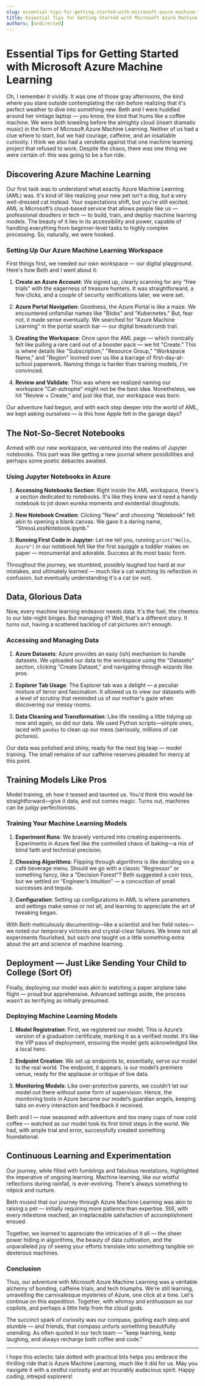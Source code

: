 ```yaml
---
slug: essential-tips-for-getting-started-with-microsoft-azure-machine-learning
title: Essential Tips for Getting Started with Microsoft Azure Machine Learning
authors: [undirected]
---
```



# Essential Tips for Getting Started with Microsoft Azure Machine Learning

Oh, I remember it vividly. It was one of those gray afternoons, the kind where you stare outside contemplating the rain before realizing that it's perfect weather to dive into something new. Beth and I were huddled around her vintage laptop — you know, the kind that hums like a coffee machine. We were both kneeling before the almighty cloud (insert dramatic music) in the form of Microsoft Azure Machine Learning. Neither of us had a clue where to start, but we had courage, caffeine, and an insatiable curiosity. I think we also had a vendetta against that one machine learning project that refused to work. Despite the chaos, there was one thing we were certain of: this was going to be a fun ride. 

## Discovering Azure Machine Learning

Our first task was to understand what exactly Azure Machine Learning (AML) was. It's kind of like realizing your new pet isn't a dog, but a very well-dressed cat instead. Your expectations shift, but you're still excited. AML is Microsoft’s cloud-based service that allows people like us — professional doodlers in tech — to build, train, and deploy machine learning models. The beauty of it lies in its accessibility and power, capable of handling everything from beginner-level tasks to highly complex processing. So, naturally, we were hooked.

### Setting Up Our Azure Machine Learning Workspace

First things first, we needed our own workspace — our digital playground. Here's how Beth and I went about it:

1. **Create an Azure Account**: We signed up, clearly scanning for any "free trials" with the eagerness of treasure hunters. It was straightforward, a few clicks, and a couple of security verifications later, we were set. 

2. **Azure Portal Navigation**: Goodness, the Azure Portal is like a maze. We encountered unfamiliar names like "Blobs" and "Kubernetes." But, fear not, it made sense eventually. We searched for "Azure Machine Learning" in the portal search bar — our digital breadcrumb trail.

3. **Creating the Workspace**: Once upon the AML page — which ironically felt like pulling a rare card out of a booster pack — we hit "Create." This is where details like "Subscription," "Resource Group," "Workspace Name," and "Region" loomed over us like a barrage of first-day-at-school paperwork. Naming things is harder than training models, I'm convinced.

4. **Review and Validate**: This was where we realized naming our workspace "Cat-astrophe" might not be the best idea. Nonetheless, we hit "Review + Create," and just like that, our workspace was born.

Our adventure had begun, and with each step deeper into the world of AML, we kept asking ourselves — is this how Apple felt in the garage days?

## The Not-So-Secret Notebooks

Armed with our new workspace, we ventured into the realms of Jupyter notebooks. This part was like getting a new journal where possibilities and perhaps some poetic debacles awaited.

### Using Jupyter Notebooks in Azure

1. **Accessing Notebooks Section**: Right inside the AML workspace, there's a section dedicated to notebooks. It's like they knew we'd need a handy notebook to jot down eureka moments and existential doughnuts.

2. **New Notebook Creation**: Clicking "New" and choosing "Notebook" felt akin to opening a blank canvas. We gave it a daring name, "StressLessNotebook.ipynb." 

3. **Running First Code in Jupyter**: Let me tell you, running `print("Hello, Azure")` in our notebook felt like the first squiggle a toddler makes on paper — monumental and adorable. Success at its most basic form.

Throughout the journey, we stumbled, possibly laughed too hard at our mistakes, and ultimately learned — much like a cat watching its reflection in confusion, but eventually understanding it's a cat (or not). 

## Data, Glorious Data

Now, every machine learning endeavor needs data. It's the fuel, the cheetos to our late-night binges. But managing it? Well, that's a different story. It turns out, having a scattered backlog of cat pictures isn't enough.

### Accessing and Managing Data

1. **Azure Datasets**: Azure provides an easy (ish) mechanism to handle datasets. We uploaded our data to the workspace using the "Datasets" section, clicking "Create Dataset," and navigating through wizards like pros.

2. **Explorer Tab Usage**: The Explorer tab was a delight — a peculiar mixture of terror and fascination. It allowed us to view our datasets with a level of scrutiny that reminded us of our mother's gaze when discovering our messy rooms.

3. **Data Cleaning and Transformation**: Like life needing a little tidying up now and again, so did our data. We used Python scripts—simple ones, laced with `pandas` to clean up our mess (seriously, millions of cat pictures).

Our data was polished and shiny, ready for the next big leap — model training. The small remains of 
our caffeine reserves pleaded for mercy at this point.

## Training Models Like Pros

Model training, oh how it teased and taunted us. You'd think this would be straightforward—give it data, and out comes magic. Turns out, machines can be judgy perfectionists.

### Training Your Machine Learning Models

1. **Experiment Runs**: We bravely ventured into creating experiments. Experiments in Azure feel like the controlled chaos of baking—a mix of blind faith and technical precision.

2. **Choosing Algorithms**: Flipping through algorithms is like deciding on a café beverage menu. Should we go with a classic "Regressor" or something fancy, like a "Decision Forest"? Beth suggested a coin toss, but we settled on “Engineer’s Intuition” — a concoction of small successes and tequila.

3. **Configuration**: Setting up configurations in AML is where parameters and settings make sense or not all, and learning to appreciate the art of tweaking began. 

With Beth meticulously documenting—like a scientist and her field notes—we noted our temporary victories and crystal-clear failures. We knew not all experiments flourished, but each one taught us a little something extra about the art and science of machine learning.

## Deployment — Just Like Sending Your Child to College (Sort Of)

Finally, deploying our model was akin to watching a paper airplane take flight — proud but apprehensive. Advanced settings aside, the process wasn’t as terrifying as initially presumed.

### Deploying Machine Learning Models

1. **Model Registration**: First, we registered our model. This is Azure’s version of a graduation certificate, marking it as a verified model. It’s like the VIP pass of deployment, ensuring the model gets acknowledged like a local hero.

2. **Endpoint Creation**: We set up endpoints to, essentially, serve our model to the real world. The endpoint, it appears, is our model’s premiere venue, ready for the applause or critique of live data.

3. **Monitoring Models**: Like over-protective parents, we couldn’t let our model out there without some form of supervision. Hence, the monitoring tools in Azure became our model’s guardian angels, keeping tabs on every interaction and feedback it received. 

Beth and I — now seasoned with adventure and too many cups of now cold coffee — watched as our model took its first timid steps in the world. We had, with ample trial and error, successfully created something foundational.

## Continuous Learning and Experimentation

Our journey, while filled with fumblings and fabulous revelations, highlighted the imperative of ongoing learning. Machine learning, like our wistful reflections during rainfall, is ever-evolving. There's always something to nitpick and nurture.

Beth mused that our journey through Azure Machine Learning was akin to raising a pet — initially requiring more patience than expertise. Still, with every milestone reached, an irreplaceable satisfaction of accomplishment ensued.

Together, we learned to appreciate the intricacies of it all — the sheer power hiding in algorithms, the beauty of data cultivation, and the unparalleled joy of seeing your efforts translate into something tangible on dexterous machines. 

### Conclusion

Thus, our adventure with Microsoft Azure Machine Learning was a veritable alchemy of bonding, caffeine trials, and tech triumphs. We're still learning, unravelling the carnivalesque mysteries of Azure, one click at a time. Let's continue on this expedition. Together, with whimsy and enthusiasm as our copilots, and perhaps a little help from the cloud gods.

The succinct spark of curiosity was our compass, guiding each step and stumble — and friends, that compass unfurls something beautifully unending. As often quoted in our tech team — "keep learning, keep laughing, and always recharge both coffee and code."

---

I hope this eclectic tale dotted with practical bits helps you embrace the thrilling ride that is Azure Machine Learning, much like it did for us. May you navigate it with a zestful curiosity and an incurably audacious spirit. Happy coding, intrepid explorers!